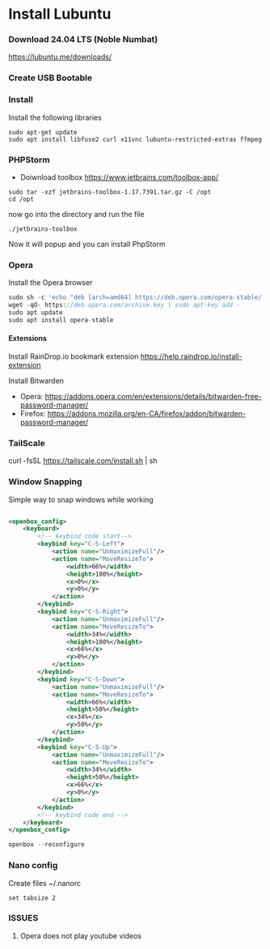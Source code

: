 # Install Lubuntu

### Download 24.04 LTS (Noble Numbat)

https://lubuntu.me/downloads/

### Create USB Bootable

### Install

Install the following libraries

```angular2html
sudo apt-get update
sudo apt install libfuse2 curl x11vnc lubuntu-restricted-extras ffmpeg
```

### PHPStorm

- Doiwnload toolbox
  https://www.jetbrains.com/toolbox-app/

```angular2html
sudo tar -xzf jetbrains-toolbox-1.17.7391.tar.gz -C /opt
cd /opt
```

now go into the directory and run the file

```angular2html
./jetbrains-toolbox
```

Now it will popup and you can install PhpStorm

### Opera

Install the Opera browser

```php
sudo sh -c 'echo "deb [arch=amd64] https://deb.opera.com/opera-stable/ stable non-free" > /etc/apt/sources.list.d/opera.list'
wget -qO- https://deb.opera.com/archive.key | sudo apt-key add -
sudo apt update
sudo apt install opera-stable
```

#### Extensions

Install RainDrop.io bookmark extension https://help.raindrop.io/install-extension

Install Bitwarden
- Opera: https://addons.opera.com/en/extensions/details/bitwarden-free-password-manager/
- Firefox: https://addons.mozilla.org/en-CA/firefox/addon/bitwarden-password-manager/

### TailScale

curl -fsSL https://tailscale.com/install.sh | sh

### Window Snapping
Simple way to snap windows while working
```xml

<openbox_config>
    <keyboard>
        <!-- keybind code start-->
        <keybind key="C-S-Left">
            <action name="UnmaximizeFull"/>
            <action name="MoveResizeTo">
                <width>66%</width>
                <height>100%</height>
                <x>0%</x>
                <y>0%</y>
            </action>
        </keybind>
        <keybind key="C-S-Right">
            <action name="UnmaximizeFull"/>
            <action name="MoveResizeTo">
                <width>34%</width>
                <height>100%</height>
                <x>66%</x>
                <y>0%</y>
            </action>
        </keybind>
        <keybind key="C-S-Down">
            <action name="UnmaximizeFull"/>
            <action name="MoveResizeTo">
                <width>66%</width>
                <height>50%</height>
                <x>34%</x>
                <y>50%</y>
            </action>
        </keybind>
        <keybind key="C-S-Up">
            <action name="UnmaximizeFull"/>
            <action name="MoveResizeTo">
                <width>34%</width>
                <height>50%</height>
                <x>66%</x>
                <y>0%</y>
            </action>
        </keybind>
        <!-- keybind code end -->
    </keyboard>
</openbox_config>
```

```php
openbox --reconfigure
```




### Nano config
Create files ~/.nanorc
```shell
set tabsize 2
```





### ISSUES
1. Opera does not play youtube videos



